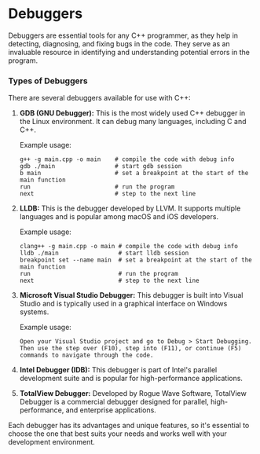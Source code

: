 # Debuggers

Debuggers are essential tools for any C++ programmer, as they help in detecting, diagnosing, and fixing bugs in the code. They serve as an invaluable resource in identifying and understanding potential errors in the program.

### Types of Debuggers

There are several debuggers available for use with C++:

1. **GDB (GNU Debugger):** This is the most widely used C++ debugger in the Linux environment. It can debug many languages, including C and C++.

    Example usage:
    ```
    g++ -g main.cpp -o main    # compile the code with debug info
    gdb ./main                 # start gdb session
    b main                     # set a breakpoint at the start of the main function
    run                        # run the program
    next                       # step to the next line
    ```

2. **LLDB:** This is the debugger developed by LLVM. It supports multiple languages and is popular among macOS and iOS developers.

    Example usage:
    ```
    clang++ -g main.cpp -o main # compile the code with debug info
    lldb ./main                 # start lldb session
    breakpoint set --name main  # set a breakpoint at the start of the main function
    run                         # run the program
    next                        # step to the next line
    ```

3. **Microsoft Visual Studio Debugger:** This debugger is built into Visual Studio and is typically used in a graphical interface on Windows systems.

    Example usage:
    ```
    Open your Visual Studio project and go to Debug > Start Debugging. Then use the step over (F10), step into (F11), or continue (F5) commands to navigate through the code.
    ```

4. **Intel Debugger (IDB):** This debugger is part of Intel's parallel development suite and is popular for high-performance applications.

5. **TotalView Debugger:** Developed by Rogue Wave Software, TotalView Debugger is a commercial debugger designed for parallel, high-performance, and enterprise applications.

Each debugger has its advantages and unique features, so it's essential to choose the one that best suits your needs and works well with your development environment.